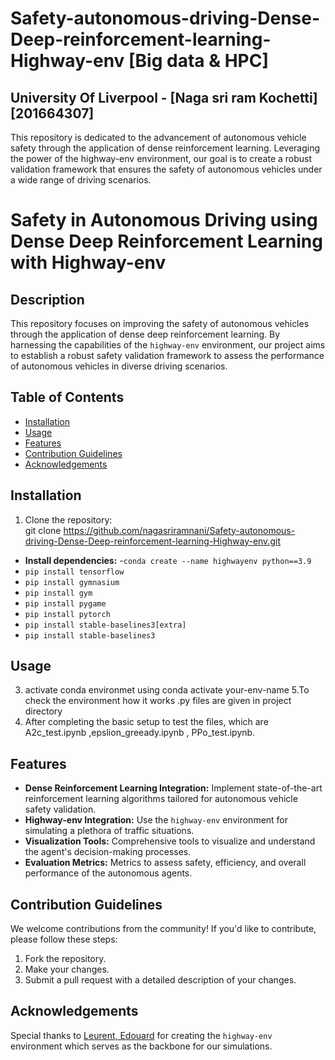 

# Safety-autonomous-driving-Dense-Deep-reinforcement-learning-Highway-env [Big data & HPC]

## University Of Liverpool - [Naga sri ram Kochetti] [201664307] 
This repository is dedicated to the advancement of autonomous vehicle safety through the application of dense reinforcement learning. Leveraging the power of the highway-env environment, our goal is to create a robust validation framework that ensures the safety of autonomous vehicles under a wide range of driving scenarios.
# Safety in Autonomous Driving using Dense Deep Reinforcement Learning with Highway-env

## Description
This repository focuses on improving the safety of autonomous vehicles through the application of dense deep reinforcement learning. By harnessing the capabilities of the `highway-env` environment, our project aims to establish a robust safety validation framework to assess the performance of autonomous vehicles in diverse driving scenarios.

## Table of Contents
- [Installation](#installation)
- [Usage](#usage)
- [Features](#features)
- [Contribution Guidelines](#contribution-guidelines)
- [Acknowledgements](#acknowledgements)

## Installation
1. Clone the repository:  
git clone https://github.com/nagasriramnani/Safety-autonomous-driving-Dense-Deep-reinforcement-learning-Highway-env.git


- **Install dependencies:**
-```conda create --name highwayenv python==3.9```  
- ```pip install tensorflow```
- ```pip install gymnasium```
- ```pip install gym```
- ```pip install pygame```
- ```pip install pytorch```
- ```pip install stable-baselines3[extra]```
- ```pip install stable-baselines3```



## Usage
3. activate conda environmet using
   conda activate your-env-name
5.To check the environment how it works .py files are given in project directory
3. After completing the basic setup to test the files, which are A2c_test.ipynb ,epslion_greeady.ipynb , PPo_test.ipynb.

## Features
- **Dense Reinforcement Learning Integration:** Implement state-of-the-art reinforcement learning algorithms tailored for autonomous vehicle safety validation.
- **Highway-env Integration:** Use the `highway-env` environment for simulating a plethora of traffic situations.
- **Visualization Tools:** Comprehensive tools to visualize and understand the agent's decision-making processes.
- **Evaluation Metrics:** Metrics to assess safety, efficiency, and overall performance of the autonomous agents.

## Contribution Guidelines
We welcome contributions from the community! If you'd like to contribute, please follow these steps:
1. Fork the repository.
2. Make your changes.
3. Submit a pull request with a detailed description of your changes.


## Acknowledgements
Special thanks to [Leurent, Edouard](https://github.com/eleurent/highway-env) for creating the `highway-env` environment which serves as the backbone for our simulations.

